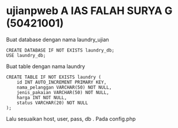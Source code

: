 # ujianpweb A IAS FALAH SURYA G (50421001)

Buat database dengan nama laundry_ujian
```
CREATE DATABASE IF NOT EXISTS laundry_db;  
USE laundry_db;
```
Buat table dengan nama laundry  
```
CREATE TABLE IF NOT EXISTS laundry (  
    id INT AUTO_INCREMENT PRIMARY KEY,
    nama_pelanggan VARCHAR(50) NOT NULL,  
    jenis_pakaian VARCHAR(50) NOT NULL,  
    harga INT NOT NULL,  
    status VARCHAR(20) NOT NULL  
);
```
Lalu sesuaikan host, user, pass, db . Pada config.php
